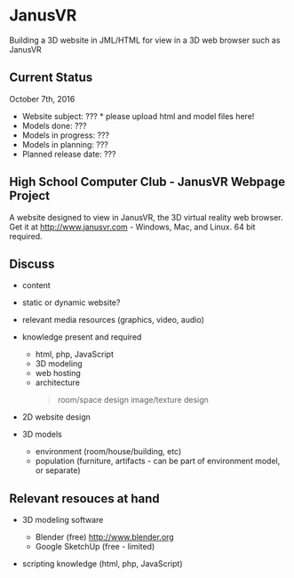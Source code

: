 # JanusVR
Building a 3D website in JML/HTML for view in a 3D web browser such as JanusVR

Current Status
--------------

October 7th, 2016
- Website subject: ??? * please upload html and model files here!
- Models done: ???
- Models in progress: ???
- Models in planning: ???
- Planned release date: ???

High School Computer Club - JanusVR Webpage Project
---------------------------------------------------

A website designed to view in JanusVR, the 3D virtual reality web browser. Get
it at http://www.janusvr.com - Windows, Mac, and Linux. 64 bit required.

Discuss
-------
- content

- static or dynamic website?

- relevant media resources (graphics, video, audio)

- knowledge present and required
  * html, php, JavaScript
  * 3D modeling
  * web hosting
  * architecture
    > room/space design
    > image/texture design

- 2D website design
  
- 3D models
  * environment (room/house/building, etc)
  * population (furniture, artifacts - can be part of environment model, or
    separate)

Relevant resouces at hand
-------------------------
- 3D modeling software
  * Blender (free) http://www.blender.org
  * Google SketchUp (free - limited)

- scripting knowledge (html, php, JavaScript)
